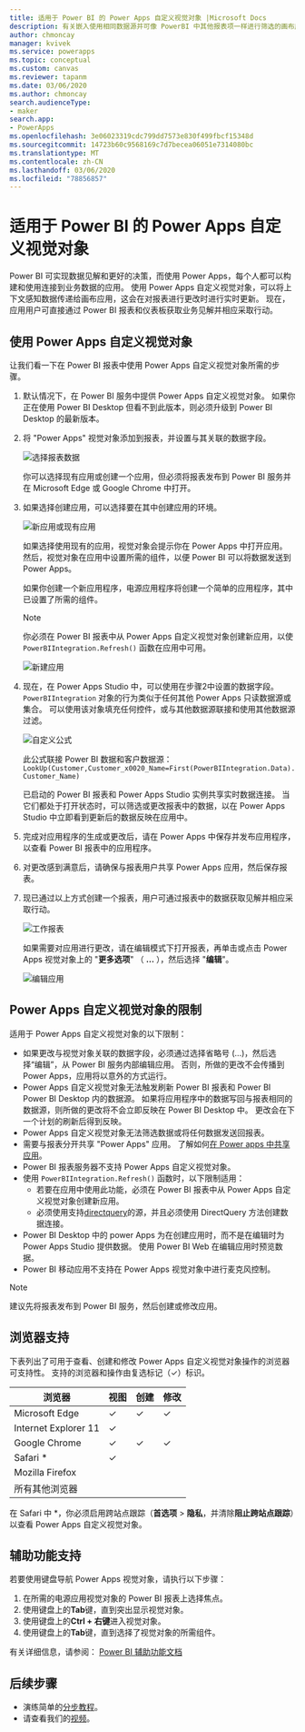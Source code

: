 ```yaml
---
title: 适用于 Power BI 的 Power Apps 自定义视觉对象 |Microsoft Docs
description: 有关嵌入使用相同数据源并可像 PowerBI 中其他报表项一样进行筛选的画布应用的步骤和限制
author: chmoncay
manager: kvivek
ms.service: powerapps
ms.topic: conceptual
ms.custom: canvas
ms.reviewer: tapanm
ms.date: 03/06/2020
ms.author: chmoncay
search.audienceType:
- maker
search.app:
- PowerApps
ms.openlocfilehash: 3e06023319cdc799dd7573e830f499fbcf15348d
ms.sourcegitcommit: 14723b60c9568169c7d7becea06051e7314080bc
ms.translationtype: MT
ms.contentlocale: zh-CN
ms.lasthandoff: 03/06/2020
ms.locfileid: "78856857"
---
```

# <a name="power-apps-custom-visual-for-power-bi"></a>适用于 Power BI 的 Power Apps 自定义视觉对象

Power BI 可实现数据见解和更好的决策，而使用 Power Apps，每个人都可以构建和使用连接到业务数据的应用。 使用 Power Apps 自定义视觉对象，可以将上下文感知数据传递给画布应用，这会在对报表进行更改时进行实时更新。 现在，应用用户可直接通过 Power BI 报表和仪表板获取业务见解并相应采取行动。

## <a name="using-the-power-apps-custom-visual"></a>使用 Power Apps 自定义视觉对象

让我们看一下在 Power BI 报表中使用 Power Apps 自定义视觉对象所需的步骤。

1. 默认情况下，在 Power BI 服务中提供 Power Apps 自定义视觉对象。 如果你正在使用 Power BI Desktop 但看不到此版本，则必须升级到 Power BI Desktop 的最新版本。

2. 将 "Power Apps" 视觉对象添加到报表，并设置与其关联的数据字段。

    ![选择报表数据](./media/powerapps-custom-visual/add-visual-set-data.png)

    你可以选择现有应用或创建一个应用，但必须将报表发布到 Power BI 服务并在 Microsoft Edge 或 Google Chrome 中打开。

3.  如果选择创建应用，可以选择要在其中创建应用的环境。

    ![新应用或现有应用](./media/powerapps-custom-visual/create-new-or-choose-app.png)

    如果选择使用现有的应用，视觉对象会提示你在 Power Apps 中打开应用。 然后，视觉对象在应用中设置所需的组件，以便 Power BI 可以将数据发送到 Power Apps。

    如果你创建一个新应用程序，电源应用程序将创建一个简单的应用程序，其中已设置了所需的组件。

    > [!NOTE]
    > 你必须在 Power BI 报表中从 Power Apps 自定义视觉对象创建新应用，以使 `PowerBIIntegration.Refresh()` 函数在应用中可用。

    ![新建应用](./media/powerapps-custom-visual/new-app.png)

4. 现在，在 Power Apps Studio 中，可以使用在步骤2中设置的数据字段。 `PowerBIIntegration` 对象的行为类似于任何其他 Power Apps 只读数据源或集合。 可以使用该对象填充任何控件，或与其他数据源联接和使用其他数据源过滤。

    ![自定义公式](./media/powerapps-custom-visual/custom-formula.png)

    此公式联接 Power BI 数据和客户数据源：`LookUp(Customer,Customer_x0020_Name=First(PowerBIIntegration.Data).Customer_Name)`

   已启动的 Power BI 报表和 Power Apps Studio 实例共享实时数据连接。 当它们都处于打开状态时，可以筛选或更改报表中的数据，以在 Power Apps Studio 中立即看到更新后的数据反映在应用中。

5. 完成对应用程序的生成或更改后，请在 Power Apps 中保存并发布应用程序，以查看 Power BI 报表中的应用程序。

6. 对更改感到满意后，请确保与报表用户共享 Power Apps 应用，然后保存报表。

7. 现已通过以上方式创建一个报表，用户可通过报表中的数据获取见解并相应采取行动。

    ![工作报表](./media/powerapps-custom-visual/working-report.gif)

    如果需要对应用进行更改，请在编辑模式下打开报表，再单击或点击 Power Apps 视觉对象上的 "**更多选项**" （ **...** ），然后选择 "**编辑**"。

    ![编辑应用](./media/powerapps-custom-visual/edit-app.png)

## <a name="limitations-of-the-power-apps-custom-visual"></a>Power Apps 自定义视觉对象的限制

适用于 Power Apps 自定义视觉对象的以下限制：

- 如果更改与视觉对象关联的数据字段，必须通过选择省略号 (...)，然后选择“编辑”，从 Power BI 服务内部编辑应用。 否则，所做的更改不会传播到 Power Apps，应用将以意外的方式运行。
- Power Apps 自定义视觉对象无法触发刷新 Power BI 报表和 Power BI Power BI Desktop 内的数据源。 如果将应用程序中的数据写回与报表相同的数据源，则所做的更改将不会立即反映在 Power BI Desktop 中。 更改会在下一个计划的刷新后得到反映。
- Power Apps 自定义视觉对象无法筛选数据或将任何数据发送回报表。
- 需要与报表分开共享 "Power Apps" 应用。 了解如何[在 Power apps 中共享应用](share-app.md)。
- Power BI 报表服务器不支持 Power Apps 自定义视觉对象。
- 使用 `PowerBIIntegration.Refresh()` 函数时，以下限制适用：
    - 若要在应用中使用此功能，必须在 Power BI 报表中从 Power Apps 自定义视觉对象创建新应用。
    - 必须使用支持[directquery](https://docs.microsoft.com/power-bi/desktop-directquery-data-sources)的源，并且必须使用 DirectQuery 方法创建数据连接。
- Power BI Desktop 中的 power Apps 为在创建应用时，而不是在编辑时为 Power Apps Studio 提供数据。 使用 Power BI Web 在编辑应用时预览数据。
- Power BI 移动应用不支持在 Power Apps 视觉对象中进行麦克风控制。

> [!NOTE]
> 建议先将报表发布到 Power BI 服务，然后创建或修改应用。

## <a name="browser-support"></a>浏览器支持

下表列出了可用于查看、创建和修改 Power Apps 自定义视觉对象操作的浏览器可支持性。 支持的浏览器和操作由复选标记（&check;）标识。

|浏览器|视图|创建|修改
|-|-|-|-
|Microsoft Edge|&check;|&check;|&check;
|Internet Explorer 11|&check;
|Google Chrome|&check;|&check;|&check;
|Safari \*|&check;
|Mozilla Firefox
|所有其他浏览器

在 Safari 中 \*，你必须启用跨站点跟踪（**首选项** > **隐私**，并清除**阻止跨站点跟踪**）以查看 Power Apps 自定义视觉对象。

## <a name="accessibility-support"></a>辅助功能支持

若要使用键盘导航 Power Apps 视觉对象，请执行以下步骤：

1. 在所需的电源应用视觉对象的 Power BI 报表上选择焦点。
2. 使用键盘上的**Tab**键，直到突出显示视觉对象。
3. 使用键盘上的**Ctrl + 右键**进入视觉对象。
3. 使用键盘上的**Tab**键，直到选择了视觉对象的所需组件。

有关详细信息，请参阅： [Power BI 辅助功能文档]( https://docs.microsoft.com/power-bi/desktop-accessibility)


## <a name="next-steps"></a>后续步骤

* 演练简单的[分步教程](embed-powerapps-powerbi.md)。
* 请查看我们的[视频](https://aka.ms/powerappscustomvisualvideo)。
